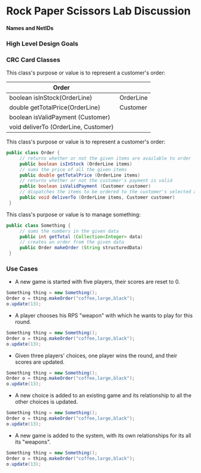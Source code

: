 # Rock Paper Scissors Lab Discussion
#### Names and NetIDs


### High Level Design Goals



### CRC Card Classes

This class's purpose or value is to represent a customer's order:

|Order| |
|---|---|
|boolean isInStock(OrderLine)         |OrderLine|
|double getTotalPrice(OrderLine)      |Customer|
|boolean isValidPayment (Customer)    | |
|void deliverTo (OrderLine, Customer) | |


This class's purpose or value is to represent a customer's order:
```java
public class Order {
     // returns whether or not the given items are available to order
     public boolean isInStock (OrderLine items)
     // sums the price of all the given items
     public double getTotalPrice (OrderLine items)
     // returns whether or not the customer's payment is valid
     public boolean isValidPayment (Customer customer)
     // dispatches the items to be ordered to the customer's selected address
     public void deliverTo (OrderLine items, Customer customer)
 }
 ```

This class's purpose or value is to manage something:
```java
public class Something {
     // sums the numbers in the given data
     public int getTotal (Collection<Integer> data)
	 // creates an order from the given data
     public Order makeOrder (String structuredData)
 }
```


### Use Cases

* A new game is started with five players, their scores are reset to 0.
 ```java
 Something thing = new Something();
 Order o = thing.makeOrder("coffee,large,black");
 o.update(13);
 ```

* A player chooses his RPS "weapon" with which he wants to play for this round.
 ```java
 Something thing = new Something();
 Order o = thing.makeOrder("coffee,large,black");
 o.update(13);
 ```

* Given three players' choices, one player wins the round, and their scores are updated.
 ```java
 Something thing = new Something();
 Order o = thing.makeOrder("coffee,large,black");
 o.update(13);
 ```

* A new choice is added to an existing game and its relationship to all the other choices is updated.
 ```java
 Something thing = new Something();
 Order o = thing.makeOrder("coffee,large,black");
 o.update(13);
 ```

* A new game is added to the system, with its own relationships for its all its "weapons".
 ```java
 Something thing = new Something();
 Order o = thing.makeOrder("coffee,large,black");
 o.update(13);
 ```